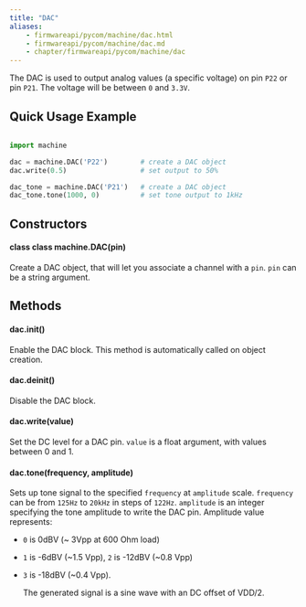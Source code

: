 ```yaml
---
title: "DAC"
aliases:
    - firmwareapi/pycom/machine/dac.html
    - firmwareapi/pycom/machine/dac.md
    - chapter/firmwareapi/pycom/machine/dac
---
```


The DAC is used to output analog values (a specific voltage) on pin `P22` or pin `P21`. The voltage will be between `0` and `3.3V`.

## Quick Usage Example

```python

import machine

dac = machine.DAC('P22')        # create a DAC object
dac.write(0.5)                  # set output to 50%

dac_tone = machine.DAC('P21')   # create a DAC object
dac_tone.tone(1000, 0)          # set tone output to 1kHz
```

## Constructors

#### class class machine.DAC(pin)

Create a DAC object, that will let you associate a channel with a `pin`. `pin` can be a string argument.

## Methods

#### dac.init()

Enable the DAC block. This method is automatically called on object creation.

#### dac.deinit()

Disable the DAC block.

#### dac.write(value)

Set the DC level for a DAC pin. `value` is a float argument, with values between 0 and 1.

#### dac.tone(frequency, amplitude)

Sets up tone signal to the specified `frequency` at `amplitude` scale. `frequency` can be from `125Hz` to `20kHz` in steps of `122Hz`. `amplitude` is an integer specifying the tone amplitude to write the DAC pin. Amplitude value represents:

* `0` is 0dBV (~ 3Vpp at 600 Ohm load)
* `1` is -6dBV (~1.5 Vpp), `2` is -12dBV (~0.8 Vpp)
* `3` is -18dBV (~0.4 Vpp).

  The generated signal is a sine wave with an DC offset of VDD/2.

